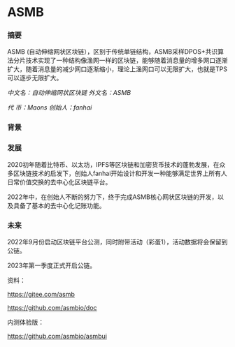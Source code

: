# ASMB
### 摘要
ASMB (自动伸缩网状区块链），区别于传统单链结构，ASMB采样DPOS+共识算法分片技术实现了一种结构像渔网一样的区块链，能够随着消息量的增多网口逐渐扩大，随着消息量的减少网口逐渐缩小，理论上渔网口可以无限扩大，也就是TPS可以逐步无限扩大。

_中文名：自动伸缩网状区块链 外文名：ASMB_

_代 币：Maons 创始人：fanhai_

### 背景

### 发展

2020初年随着比特币、以太坊，IPFS等区块链和加密货币技术的蓬勃发展，在众多区块链技术的启发下，创始人fanhai开始设计和开发一种能够满足世界上所有人日常价值交换的去中心化区块链平台。

2022年中，在创始人不断的努力下，终于完成ASMB核心网状区块链的开发，以及具备了基本的去中心化记账功能。

### 未来

2022年9月份启动区块链平台公测，同时附带活动（彩蛋1），活动数据将会保留到公链。

2023年第一季度正式开启公链。



资料：

https://gitee.com/asmb

https://github.com/asmbio/doc

内测体验版：

https://github.com/asmbio/asmbui
